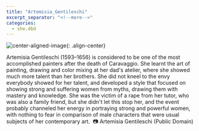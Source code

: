 ```yaml
---
title: "Artemisia_Gentileschi"
excerpt_separator: "<!--more-->"
categories:
  - she.dbd
---
```



![center-aligned-image](https://cdn.pixabay.com/photo/2020/10/26/16/56/man-5687861_1280.png){: .align-center}


Artemisia Gentileschi (1593–1656) is considered to be one of the most accomplished painters after the death of Caravaggio. She learnt the art of painting, drawing and color mixing at her dad's atelier, where she showed much more talent than her brothers. She did not kneel to the envy everybody showed for her talent, and developed a style that focused on showing strong and suffering women from myths, drawing them with mastery and knowledge. She was the victim of a rape from her tutor, who was also a family friend, but she didn't let this stop her, and the event probably channeled her energy in portraying strong and powerful women, with nothing to fear in comparison of male characters that were usual subjects of her contemporary art.⁠
⁠
📷 Artemisia Gentileschi (Public Domain)⁠
⁠

